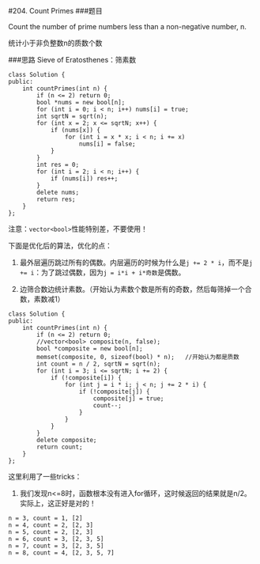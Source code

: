 #204. Count Primes
###题目

Count the number of prime numbers less than a non-negative number, n.

统计小于非负整数n的质数个数

###思路
 Sieve of Eratosthenes：筛素数

```
class Solution {
public:
    int countPrimes(int n) {
        if (n <= 2) return 0;
        bool *nums = new bool[n];
        for (int i = 0; i < n; i++) nums[i] = true;
        int sqrtN = sqrt(n);
        for (int x = 2; x <= sqrtN; x++) {
            if (nums[x]) {
                for (int i = x * x; i < n; i += x)
                    nums[i] = false;
            }
        }
        int res = 0;
        for (int i = 2; i < n; i++) {
            if (nums[i]) res++;
        }
        delete nums;
        return res;
    }
};
```
注意：`vector<bool>`性能特别差，不要使用！


下面是优化后的算法，优化的点：

1. 最外层遍历跳过所有的偶数。内层遍历的时候为什么是`j += 2 * i`，而不是`j += i`：为了跳过偶数，因为`j = i*i + i*奇数`是偶数。

2. 边筛合数边统计素数。（开始认为素数个数是所有的奇数，然后每筛掉一个合数，素数减1）
```
class Solution {
public:
    int countPrimes(int n) {
        if (n <= 2) return 0;
        //vector<bool> composite(n, false);   
        bool *composite = new bool[n];
        memset(composite, 0, sizeof(bool) * n);   //开始认为都是质数
        int count = n / 2, sqrtN = sqrt(n);
        for (int i = 3; i <= sqrtN; i += 2) {
            if (!composite[i]) {
                for (int j = i * i; j < n; j += 2 * i) {
                    if (!composite[j]) {
                        composite[j] = true;
                        count--;
                    }
                }
            }
        }
        delete composite;
        return count;
    }
};
```

这里利用了一些tricks：
1. 我们发现n<=8时，函数根本没有进入for循环，这时候返回的结果就是n/2。实际上，这正好是对的！
```
n = 3, count = 1, [2]
n = 4, count = 2, [2, 3]
n = 5, count = 2, [2, 3]
n = 6, count = 3, [2, 3, 5]
n = 7, count = 3, [2, 3, 5]
n = 8, count = 4, [2, 3, 5, 7]
```
